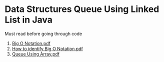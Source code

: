 # Data Structures Queue Using Linked List in Java

Must read before going through code

1. [Big O Notation.pdf](https://github.com/VaibhavMojidra/Data-Structures---Queue-Using-Array-in-Java/blob/master/Documentation/Big%20O%20Notation.pdf)
2. [How to identify Big O Notation.pdf](https://github.com/VaibhavMojidra/Data-Structures---Queue-Using-Array-in-Java/blob/master/Documentation/How%20to%20identify%20Big%20O%20Notation.pdf)
3. [Queue Using Array.pdf](https://github.com/VaibhavMojidra/Data-Structures---Queue-Using-Array-in-Java/blob/master/Documentation/Queue%20Using%20Array.pdf)
